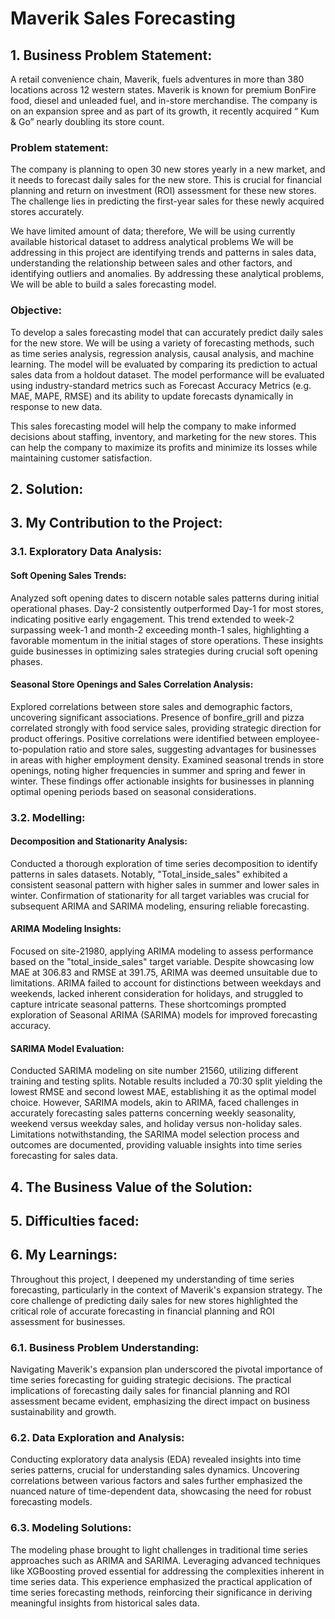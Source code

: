 # Maverik Sales Forecasting

## 1. Business Problem Statement:

A retail convenience chain, Maverik, fuels adventures in more than 380 locations across 12 western states. Maverik is known for premium BonFire food, diesel and unleaded fuel, and in-store merchandise. The company is on an expansion spree and as part of its growth, it recently acquired “ Kum & Go” nearly doubling its store count.

### Problem statement:
The company is planning to open 30 new stores yearly in a new market, and it needs to forecast daily sales for the new store. This is crucial for financial planning and return on investment (ROI) assessment for these new stores. The challenge lies in predicting the first-year sales for these newly acquired stores accurately.

We have limited amount of data; therefore, We will be using currently available historical dataset to address analytical problems We will be addressing in this project are identifying trends and patterns in sales data, understanding the relationship between sales and other factors, and identifying outliers and anomalies. By addressing these analytical problems, We will be able to build a sales forecasting model.

### Objective:
To develop a sales forecasting model that can accurately predict daily sales for the new store. We will be using a variety of forecasting methods, such as time series analysis, regression analysis, causal analysis, and machine learning. The model will be evaluated by comparing its prediction to actual sales data from a holdout dataset. The model performance will be evaluated using industry-standard metrics such as Forecast Accuracy Metrics (e.g. MAE, MAPE, RMSE) and its ability to update forecasts dynamically in response to new data.

This sales forecasting model will help the company to make informed decisions about staffing, inventory, and marketing for the new stores. This can help the company to maximize its profits and minimize its losses while maintaining customer satisfaction.

## 2. Solution:



## 3. My Contribution to the Project:

### 3.1. Exploratory Data Analysis:

#### Soft Opening Sales Trends:
Analyzed soft opening dates to discern notable sales patterns during initial operational phases. Day-2 consistently outperformed Day-1 for most stores, indicating positive early engagement. This trend extended to week-2 surpassing week-1 and month-2 exceeding month-1 sales, highlighting a favorable momentum in the initial stages of store operations. These insights guide businesses in optimizing sales strategies during crucial soft opening phases.

#### Seasonal Store Openings and Sales Correlation Analysis:
Explored correlations between store sales and demographic factors, uncovering significant associations. Presence of bonfire_grill and pizza correlated strongly with food service sales, providing strategic direction for product offerings. Positive correlations were identified between employee-to-population ratio and store sales, suggesting advantages for businesses in areas with higher employment density. Examined seasonal trends in store openings, noting higher frequencies in summer and spring and fewer in winter. These findings offer actionable insights for businesses in planning optimal opening periods based on seasonal considerations.

### 3.2. Modelling:

#### Decomposition and Stationarity Analysis:
Conducted a thorough exploration of time series decomposition to identify patterns in sales datasets. Notably, "Total_inside_sales" exhibited a consistent seasonal pattern with higher sales in summer and lower sales in winter. Confirmation of stationarity for all target variables was crucial for subsequent ARIMA and SARIMA modeling, ensuring reliable forecasting.

#### ARIMA Modeling Insights:
Focused on site-21980, applying ARIMA modeling to assess performance based on the "total_inside_sales" target variable. Despite showcasing low MAE at 306.83 and RMSE at 391.75, ARIMA was deemed unsuitable due to limitations. ARIMA failed to account for distinctions between weekdays and weekends, lacked inherent consideration for holidays, and struggled to capture intricate seasonal patterns. These shortcomings prompted exploration of Seasonal ARIMA (SARIMA) models for improved forecasting accuracy.

#### SARIMA Model Evaluation:
Conducted SARIMA modeling on site number 21560, utilizing different training and testing splits. Notable results included a 70:30 split yielding the lowest RMSE and second lowest MAE, establishing it as the optimal model choice. However, SARIMA models, akin to ARIMA, faced challenges in accurately forecasting sales patterns concerning weekly seasonality, weekend versus weekday sales, and holiday versus non-holiday sales. Limitations notwithstanding, the SARIMA model selection process and outcomes are documented, providing valuable insights into time series forecasting for sales data.

## 4. The Business Value of the Solution:



## 5. Difficulties faced:



## 6. My Learnings:

Throughout this project, I deepened my understanding of time series forecasting, particularly in the context of Maverik's expansion strategy. The core challenge of predicting daily sales for new stores highlighted the critical role of accurate forecasting in financial planning and ROI assessment for businesses.

### 6.1. Business Problem Understanding:
Navigating Maverik's expansion plan underscored the pivotal importance of time series forecasting for guiding strategic decisions. The practical implications of forecasting daily sales for financial planning and ROI assessment became evident, emphasizing the direct impact on business sustainability and growth.

### 6.2. Data Exploration and Analysis:
Conducting exploratory data analysis (EDA) revealed insights into time series patterns, crucial for understanding sales dynamics. Uncovering correlations between various factors and sales further emphasized the nuanced nature of time-dependent data, showcasing the need for robust forecasting models.

### 6.3. Modeling Solutions:
The modeling phase brought to light challenges in traditional time series approaches such as ARIMA and SARIMA. Leveraging advanced techniques like XGBoosting proved essential for addressing the complexities inherent in time series data. This experience emphasized the practical application of time series forecasting methods, reinforcing their significance in deriving meaningful insights from historical sales data.
